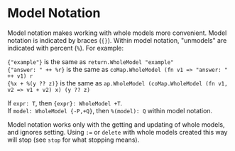 # Model Notation

Model notation makes working with whole models more convenient.
Model notation is indicated by braces (`{}`).
Within model notation, "unmodels" are indicated with percent (`%`).
For example:

`{"example"}` is the same as `return.WholeModel "example"`  
`{"answer: " ++ %r}` is the same as `coMap.WholeModel (fn v1 => "answer: " ++ v1) r`  
`{%x + %(y ?? z)}` is the same as `ap.WholeModel (coMap.WholeModel (fn v1, v2 => v1 + v2) x) (y ?? z)`

If `expr: T`, then `{expr}: WholeModel +T`.  
If `model: WholeModel {-P,+Q}`, then `%(model): Q` within model notation.

Model notation works only with the getting and updating of whole models, and ignores setting.
Using `:=` or `delete` with whole models created this way will stop (see `stop` for what stopping means).
